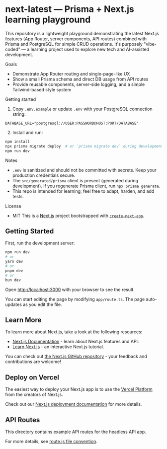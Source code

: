 # next-latest — Prisma + Next.js learning playground

This repository is a lightweight playground demonstrating the latest Next.js features (App Router, server components, API routes) combined with Prisma and PostgreSQL for simple CRUD operations. It's purposely "vibe-coded" — a learning project used to explore new tech and AI-assisted development.

Goals

-   Demonstrate App Router routing and single-page-like UX
-   Show a small Prisma schema and direct DB usage from API routes
-   Provide reusable components, server-side logging, and a simple Tailwind-based style system

Getting started

1. Copy `.env.example` or update `.env` with your PostgreSQL connection string:

```env
DATABASE_URL="postgresql://USER:PASSWORD@HOST:PORT/DATABASE"
```

2. Install and run:

```bash
npm install
npx prisma migrate deploy  # or `prisma migrate dev` during development
npm run dev
```

Notes

-   `.env` is sanitized and should not be committed with secrets. Keep your production credentials secure.
-   The `src/generated/prisma` client is present (generated during development). If you regenerate Prisma client, run `npx prisma generate`.
-   This repo is intended for learning; feel free to adapt, harden, and add tests.

License

-   MIT
    This is a [Next.js](https://nextjs.org) project bootstrapped with [`create-next-app`](https://nextjs.org/docs/app/api-reference/create-next-app).

## Getting Started

First, run the development server:

```bash
npm run dev
# or
yarn dev
# or
pnpm dev
# or
bun dev
```

Open [http://localhost:3000](http://localhost:3000) with your browser to see the result.

You can start editing the page by modifying `app/route.ts`. The page auto-updates as you edit the file.

## Learn More

To learn more about Next.js, take a look at the following resources:

-   [Next.js Documentation](https://nextjs.org/docs) - learn about Next.js features and API.
-   [Learn Next.js](https://nextjs.org/learn) - an interactive Next.js tutorial.

You can check out [the Next.js GitHub repository](https://github.com/vercel/next.js) - your feedback and contributions are welcome!

## Deploy on Vercel

The easiest way to deploy your Next.js app is to use the [Vercel Platform](https://vercel.com/new?utm_medium=default-template&filter=next.js&utm_source=create-next-app&utm_campaign=create-next-app-readme) from the creators of Next.js.

Check out our [Next.js deployment documentation](https://nextjs.org/docs/app/building-your-application/deploying) for more details.

## API Routes

This directory contains example API routes for the headless API app.

For more details, see [route.js file convention](https://nextjs.org/docs/app/api-reference/file-conventions/route).
